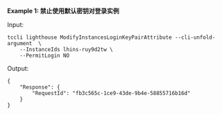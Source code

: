 **Example 1: 禁止使用默认密钥对登录实例**



Input: 

```
tccli lighthouse ModifyInstancesLoginKeyPairAttribute --cli-unfold-argument  \
    --InstanceIds lhins-ruy9d2tw \
    --PermitLogin NO
```

Output: 
```
{
    "Response": {
        "RequestId": "fb3c565c-1ce9-43de-9b4e-58855716b16d"
    }
}
```

